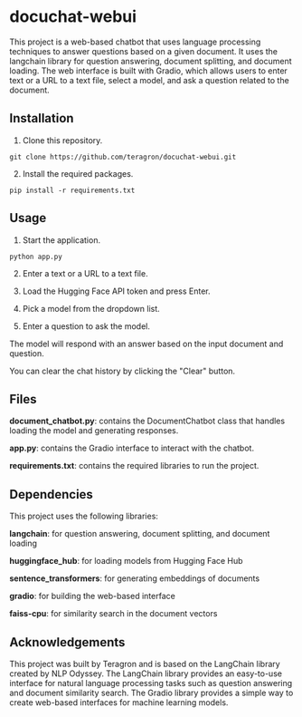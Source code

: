 # docuchat-webui

This project is a web-based chatbot that uses language processing techniques to answer questions based on a given document. It uses the langchain library for question answering, document splitting, and document loading. The web interface is built with Gradio, which allows users to enter text or a URL to a text file, select a model, and ask a question related to the document.

## Installation

1. Clone this repository.

```git clone https://github.com/teragron/docuchat-webui.git```

2. Install the required packages.

```pip install -r requirements.txt```

## Usage

1. Start the application.

```python app.py```

2. Enter a text or a URL to a text file.

3. Load the Hugging Face API token and press Enter.

4. Pick a model from the dropdown list.

5. Enter a question to ask the model.

The model will respond with an answer based on the input document and question.

You can clear the chat history by clicking the "Clear" button.

## Files

**document_chatbot.py**: contains the DocumentChatbot class that handles loading the model and generating responses.

**app.py**: contains the Gradio interface to interact with the chatbot.

**requirements.txt**: contains the required libraries to run the project.


## Dependencies

This project uses the following libraries:

**langchain**: for question answering, document splitting, and document loading

**huggingface_hub**: for loading models from Hugging Face Hub

**sentence_transformers**: for generating embeddings of documents

**gradio**: for building the web-based interface

**faiss-cpu**: for similarity search in the document vectors


## Acknowledgements

This project was built by Teragron and is based on the LangChain library created by NLP Odyssey. The LangChain library provides an easy-to-use interface for natural language processing tasks such as question answering and document similarity search. The Gradio library provides a simple way to create web-based interfaces for machine learning models.
